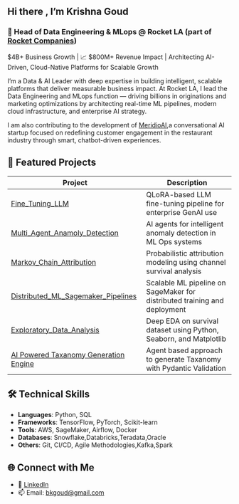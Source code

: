 ## Hi there , I’m Krishna Goud 

### 🚀  Head of Data Engineering & MLops @ Rocket LA (part of [Rocket Companies](https://www.rocketcompanies.com/))
$4B+ Business Growth | 📈 $800M+ Revenue Impact | Architecting AI-Driven, Cloud-Native Platforms for Scalable Growth


 
I’m a Data & AI Leader with deep expertise in building intelligent, scalable platforms that deliver measurable business impact.
At Rocket LA, I lead the Data Engineering and MLops function — driving billions in originations and marketing optimizations by architecting real-time ML pipelines, modern cloud infrastructure, and enterprise AI strategy.

I am also contributing to the development of [MeridioAI](https://www.meridioai.com/),a conversational AI startup focused on redefining customer engagement in the restaurant industry through smart, chatbot-driven experiences.


## 🔧 Featured Projects

| Project | Description |
|--------|-------------|
| [Fine_Tuning_LLM](https://github.com/krishnamami/Fine_Tuning_LLM) | QLoRA-based LLM fine-tuning pipeline for enterprise GenAI use |
| [Multi_Agent_Anamoly_Detection](https://github.com/krishnamami/Multi_Agent_Anamoly_Detection) | AI agents for intelligent anomaly detection in ML Ops systems |
| [Markov_Chain_Attribution](https://github.com/krishnamami/Markov_Chain_Attribution) | Probabilistic attribution modeling using channel survival analysis |
| [Distributed_ML_Sagemaker_Pipelines](https://github.com/krishnamami/Distributed_ML_Sagemaker_Pipelines) | Scalable ML pipeline on SageMaker for distributed training and deployment |
| [Exploratory_Data_Analysis](https://github.com/krishnamami/Exploratory_Data_Analysis) | Deep EDA on survival dataset using Python, Seaborn, and Matplotlib |
| [AI Powered Taxanomy Generation Engine](https://github.com/krishnamami/AI-Powered_Email_Campaign_Taxonomy-_Engine) | Agent based approach to generate Taxanomy with Pydantic Validation |

## 🛠️ Technical Skills

- **Languages**: Python, SQL
- **Frameworks**: TensorFlow, PyTorch, Scikit-learn
- **Tools**: AWS, SageMaker, Airflow, Docker
- **Databases**: Snowflake,Databricks,Teradata,Oracle
- **Others**: Git, CI/CD, Agile Methodologies,Kafka,Spark

## 🌐 Connect with Me

- 🔗 [LinkedIn](https://www.linkedin.com/in/krishnagoud)
- 📫 Email: bkgoud@gmail.com



